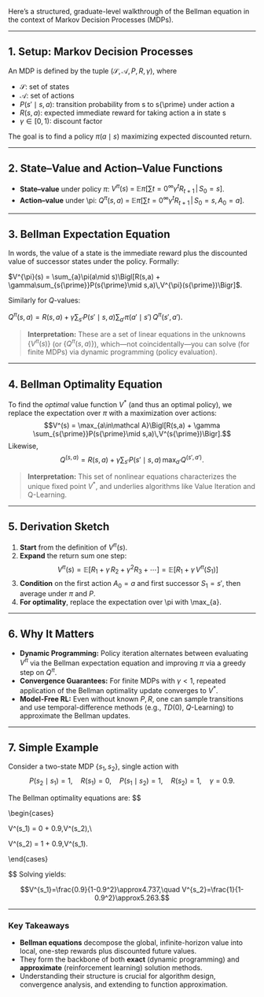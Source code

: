 Here’s a structured, graduate-level walkthrough of the Bellman equation in the context of Markov Decision Processes (MDPs).

---

## **1. Setup: Markov Decision Processes**

An MDP is defined by the tuple $(\mathcal{S}, \mathcal{A}, P, R, \gamma)$, where
- $\mathcal{S}$: set of states
- $\mathcal{A}$: set of actions
- $P(s{\prime} \mid s,a)$: transition probability from s to s{\prime} under action a
- $R(s,a)$: expected immediate reward for taking action a in state s
- $\gamma\in[0,1)$: discount factor

The goal is to find a policy $\pi(a\mid s)$ maximizing expected discounted return.

---

## **2. State–Value and Action–Value Functions**

- **State–value** under policy $\pi$:
    $V^{\pi}(s) \;=\; \mathbb{E}{\pi}\biggl[\sum{t=0}^{\infty}\gamma^{t}R_{t+1}\,\big\vert\,S_{0}=s\biggr]$.
- **Action–value** under \pi:
    $Q^{\pi}(s,a) \;=\; \mathbb{E}{\pi}\biggl[\sum{t=0}^{\infty}\gamma^{t}R_{t+1}\,\big\vert\,S_{0}=s,\,A_{0}=a\biggr]$.
    
---

## **3. Bellman Expectation Equation**

In words, the value of a state is the immediate reward plus the discounted value of successor states under the policy. Formally:

$V^{\pi}(s) = \sum_{a}\pi(a\mid s)\Bigl[R(s,a) + \gamma\sum_{s{\prime}}P(s{\prime}\mid s,a)\,V^{\pi}(s{\prime})\Bigr]$.

Similarly for $Q$-values:

$Q^{\pi}(s,a) = R(s,a) + \gamma\sum_{s{\prime}}P(s{\prime}\mid s,a)\sum_{a{\prime}}\pi(a{\prime}\mid s{\prime})\,Q^{\pi}(s{\prime},a{\prime})$.


> **Interpretation:** These are a set of linear equations in the unknowns $\{V^{\pi}(s)\}$ (or $\{Q^{\pi}(s,a)\}$), which—not coincidentally—you can solve (for finite MDPs) via dynamic programming (policy evaluation).

---

## **4. Bellman Optimality Equation**

To find the _optimal_ value function $V^*$ (and thus an optimal policy), we replace the expectation over $\pi$ with a maximization over actions:
$$V^(s) = \max_{a\in\mathcal A}\Bigl[R(s,a) + \gamma \sum_{s{\prime}}P(s{\prime}\mid s,a)\,V^(s{\prime})\Bigr].$$
Likewise,
$$Q^(s,a) = R(s,a) + \gamma \sum_{s{\prime}}P(s{\prime}\mid s,a)\,\max_{a{\prime}}Q^(s{\prime},a{\prime}).$$

> **Interpretation:** This set of nonlinear equations characterizes the unique fixed point $V^*$, and underlies algorithms like Value Iteration and Q-Learning.

---

## **5. Derivation Sketch**

1. **Start** from the definition of $V^{\pi}(s)$.
2. **Expand** the return sum one step:$$V^{\pi}(s) = \mathbb{E}[R_{1} + \gamma\,R_{2} + \gamma^{2}R_{3} + \cdots] = \mathbb{E}[R_{1} + \gamma\,V^{\pi}(S_{1})]$$
3. **Condition** on the first action $A_{0}=a$ and first successor $S_{1}=s{\prime}$, then average under $\pi$ and $P$.
4. **For optimality**, replace the expectation over \pi with \max_{a}.

---

## **6. Why It Matters**

- **Dynamic Programming:** Policy iteration alternates between evaluating $V^{\pi}$ via the Bellman expectation equation and improving $\pi$ via a greedy step on $Q^{\pi}$.
- **Convergence Guarantees:** For finite MDPs with $\gamma<1$, repeated application of the Bellman optimality update converges to $V^*$.
- **Model-Free RL:** Even without known $P,R$, one can sample transitions and use temporal-difference methods (e.g., $TD(0)$, $Q$-Learning) to approximate the Bellman updates.
    

---

## **7. Simple Example**

Consider a two-state MDP $\{s_1,s_2\}$, single action with
$$P(s_2\mid s_1)=1,\quad R(s_1)=0,\quad P(s_1\mid s_2)=1,\quad R(s_2)=1,\quad \gamma=0.9.$$

The Bellman optimality equations are:
$$

\begin{cases}

V^(s_1) = 0 + 0.9\,V^(s_2),\\

V^(s_2) = 1 + 0.9\,V^(s_1).

\end{cases}

$$
Solving yields:

$$V^{s_1}=\frac{0.9}{1-0.9^2}\approx4.737,\quad V^{s_2}=\frac{1}{1-0.9^2}\approx5.263.$$

---

### **Key Takeaways**

- **Bellman equations** decompose the global, infinite-horizon value into local, one-step rewards plus discounted future values.
- They form the backbone of both **exact** (dynamic programming) and **approximate** (reinforcement learning) solution methods.
- Understanding their structure is crucial for algorithm design, convergence analysis, and extending to function approximation.

